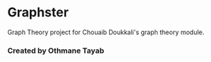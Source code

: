 # Graphster
Graph Theory project for Chouaib Doukkali's graph theory module.

### Created by Othmane Tayab
